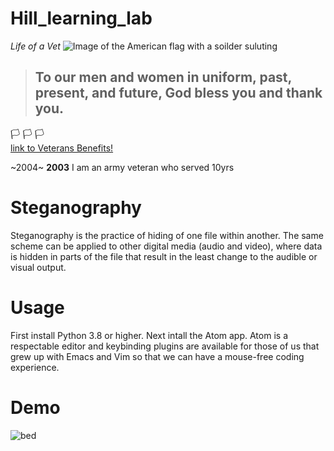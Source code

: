 # Hill_learning_lab
_Life of a Vet_
![Image of the American flag with a soilder suluting](https://www.liberaldictionary.com/wp-content/uploads/2018/11/veteran.png)
> ## To our men and women in uniform, past, present, and future, God bless you and thank you.
  :white_flag:    :white_flag:           :white_flag:                                                                                                                                                                   
[link to Veterans Benefits!](https://www.military.com/benefits/veteran-benefits)

~2004~ **2003**
I am an army veteran who served 10yrs 



# Steganography 
Steganography is the practice of hiding of one file within another. The same scheme can be applied to other digital media (audio and video), where data is hidden in parts of the file that result in the least change to the audible or visual output.

# Usage
First install Python 3.8 or higher. Next intall the Atom app. Atom is a respectable editor and keybinding plugins are available for those of us that grew up with Emacs and Vim so that we can have a mouse-free coding experience.

# Demo 
![bed](https://user-images.githubusercontent.com/70106332/101435464-6432aa00-38da-11eb-83e9-c594c93a2be8.jpg)


